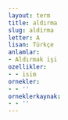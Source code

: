 ```yaml
---
layout: term
title: aldırma
slug: aldirma
letter: A
lisan: Türkçe
anlamlar:
- Aldırmak işi
ozellikler:
- - isim
ornekler:
- - ''
orneklerkaynak:
- - ''
---
```

